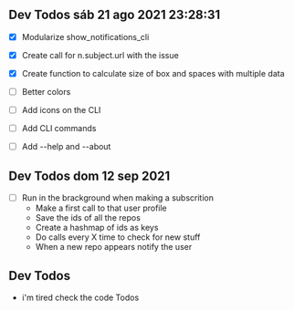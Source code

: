 ## Dev Todos sáb 21 ago 2021 23:28:31

-   [x] Modularize show_notifications_cli
-   [x] Create call for n.subject.url with the issue
-   [x] Create function to calculate size of box and spaces with multiple data

-   [ ] Better colors
-   [ ] Add icons on the CLI
-   [ ] Add CLI commands

-   [ ] Add --help and --about

## Dev Todos dom 12 sep 2021

-   [ ] Run in the brackground when making a subscrition
    -   Make a first call to that user profile
    -   Save the ids of all the repos
    -   Create a hashmap of ids as keys
    -   Do calls every X time to check for new stuff
    -   When a new repo appears notify the user

## Dev Todos

-   i'm tired check the code Todos
